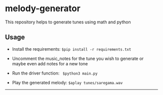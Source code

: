 # melody-generator
This repository helps to generate tunes using math and python

## Usage

- Install the requirements:
`$pip install -r requirements.txt`

- Uncomment the music_notes for the tune you wish to generate or maybe even add notes for a new tone

- Run the driver function:
` $python3 main.py`

- Play the generated melody:
`$aplay tunes/saregama.wav`

***
